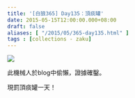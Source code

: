 ```yaml
---
title: '[白狼365] Day135：頂痰罐'
date: 2015-05-15T12:00:00.000+08:00
draft: false
aliases: [ "/2015/05/365-day135.html" ]
tags : [collections - zaku]
---
```


![](/images/zaku135.jpg)

此機械人於blog中偷懶，證據確鑿。  

  

現罰頂痰罐一天！

